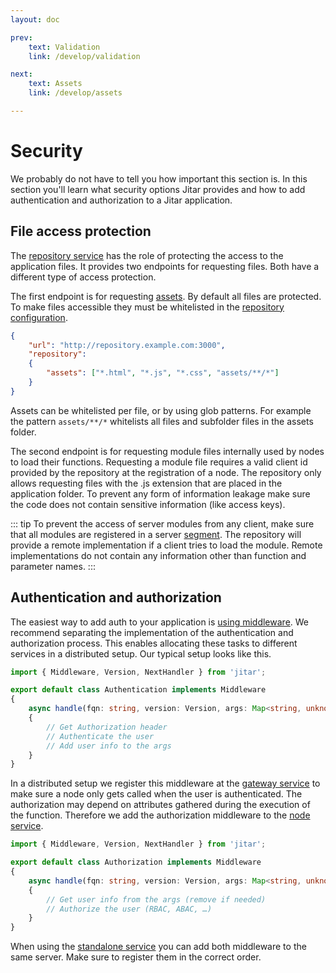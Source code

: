 ```yaml
---
layout: doc

prev:
    text: Validation
    link: /develop/validation

next:
    text: Assets
    link: /develop/assets

---
```


# Security

We probably do not have to tell you how important this section is. In this section you'll learn what security options Jitar provides and how to add authentication and authorization to a Jitar application.

## File access protection

The [repository service](../fundamentals/runtime-services.md#repository) has the role of protecting the access to the application files. It provides two endpoints for requesting files. Both have a different type of access protection.

The first endpoint is for requesting [assets](./assets). By default all files are protected. To make files accessible they must be whitelisted in the [repository configuration](../fundamentals/runtime-services.md#configuration-properties).

```json
{
    "url": "http://repository.example.com:3000",
    "repository":
    {
        "assets": ["*.html", "*.js", "*.css", "assets/**/*"]
    }
}
```

Assets can be whitelisted per file, or by using glob patterns. For example the pattern `assets/**/*` whitelists all files and subfolder files in the assets folder.

The second endpoint is for requesting module files internally used by nodes to load their functions. Requesting a module file requires a valid client id provided by the repository at the registration of a node. The repository only allows requesting files with the .js extension that are placed in the application folder. To prevent any form of information leakage make sure the code does not contain sensitive information (like access keys).

::: tip
To prevent the access of server modules from any client, make sure that all modules are registered in a server [segment](../fundamentals/overview#segments). The repository will provide a remote implementation if a client tries to load the module. Remote implementations do not contain any information other than function and parameter names.
:::

## Authentication and authorization

The easiest way to add auth to your application is [using middleware](./middleware). We recommend separating the implementation of the authentication and authorization process. This enables allocating these tasks to different services in a distributed setup. Our typical setup looks like this.

```ts
import { Middleware, Version, NextHandler } from 'jitar';

export default class Authentication implements Middleware
{
    async handle(fqn: string, version: Version, args: Map<string, unknown>, headers: Map<string, string>, next: NextHandler): Promise<unknown>
    {
        // Get Authorization header
        // Authenticate the user
        // Add user info to the args
    }
}
```

In a distributed setup we register this middleware at the [gateway service](../fundamentals/runtime-services.md#gateway) to make sure a node only gets called when the user is authenticated. The authorization may depend on attributes gathered during the execution of the function. Therefore we add the authorization middleware to the [node service](../fundamentals/runtime-services#node).

```ts
import { Middleware, Version, NextHandler } from 'jitar';

export default class Authorization implements Middleware
{
    async handle(fqn: string, version: Version, args: Map<string, unknown>, headers: Map<string, string>, next: NextHandler): Promise<unknown>
    {
        // Get user info from the args (remove if needed)
        // Authorize the user (RBAC, ABAC, …)
    }
}
```

When using the [standalone service](../fundamentals/runtime-services#standalone) you can add both middleware to the same server. Make sure to register them in the correct order.
